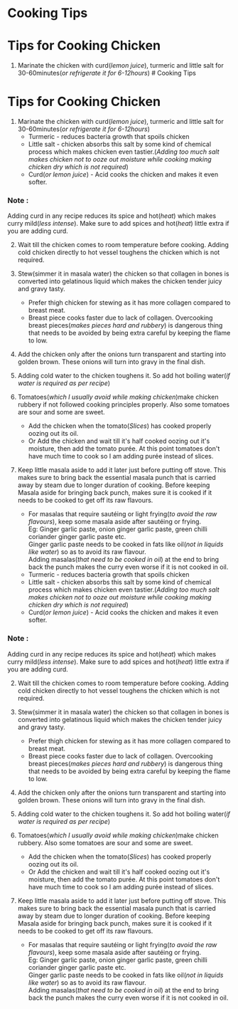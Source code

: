 # Cooking Tips
# Tips for Cooking Chicken
1. Marinate the chicken with curd(*lemon juice*), turmeric and little salt for 30-60minutes(*or refrigerate it for 6-12hours*) # Cooking Tips
# Tips for Cooking Chicken
1. Marinate the chicken with curd(*lemon juice*), turmeric and little salt for 30-60minutes(*or refrigerate it for 6-12hours*)
    * Turmeric - reduces bacteria growth that spoils chicken
    * Little salt - chicken absorbs this salt by some kind of chemical process which makes chicken even tastier.(*Adding too much salt makes chicken not to ooze out moisture while cooking making chicken dry which is not required*)
    * Curd(*or lemon juice*) - Acid cooks the chicken and makes it even softer.
###     Note : 
Adding curd in any recipe reduces its spice and hot(*heat*) which makes curry mild(*less intense*). Make sure to add spices and hot(*heat*) little extra if you are adding curd.
    
2. Wait till the chicken comes to room temperature before cooking. Adding cold chicken directly to hot vessel toughens the chicken which is not required.

3. Stew(simmer it in masala water) the chicken so that collagen in bones is converted into gelatinous liquid which makes the chicken tender juicy and gravy tasty.
    * Prefer thigh chicken for stewing as it has more collagen compared to breast meat.
    * Breast piece cooks faster due to lack of collagen. Overcooking breast pieces(*makes pieces hard and rubbery*) is dangerous thing that needs to be avoided by being extra careful by keeping the flame to low.
    
4. Add the chicken only after the onions turn transparent and starting into golden brown. These onions will turn into gravy in the final dish.

5. Adding cold water to the chicken toughens it. So add hot boiling water(*if water is required as per recipe*)

6. Tomatoes(*which I usually avoid while making chicken*)make chicken rubbery if not followed cooking principles properly. Also some tomatoes are sour and some are sweet.
    * Add the chicken when the tomato(*Slices*) has cooked properly oozing out its oil.
    * Or Add the chicken and wait till it's half cooked oozing out it's moisture, then add the tomato purée. At this point tomatoes don't have much time to cook so I am adding purée instead of slices.

7. Keep little masala aside to add it later just before putting off stove. This makes sure to bring back the essential masala punch that is carried away by steam due to longer duration of cooking. Before keeping Masala aside for bringing back punch, makes sure it is cooked if it needs to be cooked to get off its raw flavours.
    * For masalas that require sautéing or light frying(*to avoid the raw flavours*), keep some masala aside after sautéing or frying.  
    Eg: Ginger garlic paste, onion ginger garlic paste, green chilli coriander ginger garlic paste etc.  
Ginger garlic paste needs to be cooked in fats like oil(*not in liquids like water*) so as to avoid its raw flavour.  
Adding masalas(*that need to be cooked in oil*) at the end to bring back the punch makes the curry even worse if it is not cooked in oil.
    * Turmeric - reduces bacteria growth that spoils chicken
    * Little salt - chicken absorbs this salt by some kind of chemical process which makes chicken even tastier.(*Adding too much salt makes chicken not to ooze out moisture while cooking making chicken dry which is not required*)
    * Curd(*or lemon juice*) - Acid cooks the chicken and makes it even softer.
###     Note : 
Adding curd in any recipe reduces its spice and hot(*heat*) which makes curry mild(*less intense*). Make sure to add spices and hot(*heat*) little extra if you are adding curd.
    
2. Wait till the chicken comes to room temperature before cooking. Adding cold chicken directly to hot vessel toughens the chicken which is not required.

3. Stew(simmer it in masala water) the chicken so that collagen in bones is converted into gelatinous liquid which makes the chicken tender juicy and gravy tasty.
    * Prefer thigh chicken for stewing as it has more collagen compared to breast meat.
    * Breast piece cooks faster due to lack of collagen. Overcooking breast pieces(*makes pieces hard and rubbery*) is dangerous thing that needs to be avoided by being extra careful by keeping the flame to low.
    
4. Add the chicken only after the onions turn transparent and starting into golden brown. These onions will turn into gravy in the final dish.

5. Adding cold water to the chicken toughens it. So add hot boiling water(*if water is required as per recipe*)

6. Tomatoes(*which I usually avoid while making chicken*)make chicken rubbery. Also some tomatoes are sour and some are sweet.
    * Add the chicken when the tomato(*Slices*) has cooked properly oozing out its oil.
    * Or Add the chicken and wait till it's half cooked oozing out it's moisture, then add the tomato purée. At this point tomatoes don't have much time to cook so I am adding purée instead of slices.

7. Keep little masala aside to add it later just before putting off stove. This makes sure to bring back the essential masala punch that is carried away by steam due to longer duration of cooking. Before keeping Masala aside for bringing back punch, makes sure it is cooked if it needs to be cooked to get off its raw flavours.
    * For masalas that require sautéing or light frying(*to avoid the raw flavours*), keep some masala aside after sautéing or frying.  
    Eg: Ginger garlic paste, onion ginger garlic paste, green chilli coriander ginger garlic paste etc.  
Ginger garlic paste needs to be cooked in fats like oil(*not in liquids like water*) so as to avoid its raw flavour.  
Adding masalas(*that need to be cooked in oil*) at the end to bring back the punch makes the curry even worse if it is not cooked in oil.